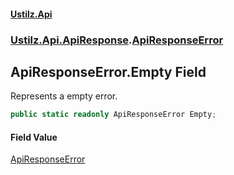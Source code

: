 #### [Ustilz.Api](index.md 'index')
### [Ustilz.Api.ApiResponse](Ustilz.Api.ApiResponse.md 'Ustilz.Api.ApiResponse').[ApiResponseError](Ustilz.Api.ApiResponse.ApiResponseError.md 'Ustilz.Api.ApiResponse.ApiResponseError')

## ApiResponseError.Empty Field

Represents a empty error.

```csharp
public static readonly ApiResponseError Empty;
```

#### Field Value
[ApiResponseError](Ustilz.Api.ApiResponse.ApiResponseError.md 'Ustilz.Api.ApiResponse.ApiResponseError')